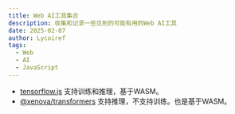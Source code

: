 ```yaml
---
title: Web AI工具集合
description: 收集和记录一些见到的可能有用的Web AI工具
date: 2025-02-07
author: Lycoiref
tags:
  - Web
  - AI
  - JavaScript
---
```


- [tensorflow.js](https://www.tensorflow.org/js?hl=zh-cn) 支持训练和推理，基于WASM。
- [@xenova/transformers](https://blog.csdn.net/m0_38015699/article/details/142584233) 支持推理，不支持训练。也是基于WASM。
